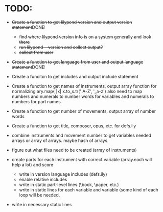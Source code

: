 # TODO:
* ~~Create a function to get lilypond version and output version statement~~DONE!
    * ~~find where lilypond version info is on a system generally and look there~~
    * ~~run lilypond --version and collect output?~~
    * ~~collect from user~~ 
* ~~Create a function to get language from user and output language
  statement~~DONE!
* Create a funciton to get includes and output include statement 
* Create a function to get names of instruments, output array
    function for normalizing ary.map{ |x| x.to_s.tr(' A-Z', '_a-z')
    also need to map numbers and numerals to number words for variables and
      numerals to numbers for part names
* Create a function to get number of movements, output array of number words
* Create a function to get title, composer, opus, etc. for defs.ily

* combine instruments and movement number to get variables needed arrays or
  array of arrays. maybe hash of arrays.
* figure out what files need to be created (array of instruments)
* create parts for each instrument with correct variable (array.each will help
  a lot) and score
    * write in version language includes (defs.ily)
    * enable relative includes
    * write in static part-level lines (\book, \paper, etc.)
    * write in static lines for each variable and variable (some kind of each
    loop will be needed.
* write in necessary static lines
  
